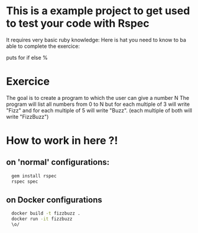 # This is a example project to get used to test your code with Rspec

It requires very basic ruby knowledge:
Here is hat you need to know to ba able to complete the exercice:

puts
for
if
else
%


# Exercice

The goal is to create a program to which the user can give a number N
The program will list all numbers from 0 to N but
for each multiple of 3 will write "Fizz" and
for each multiple of 5 will write "Buzz".
(each multiple of both will write "FizzBuzz")





# How to work in here ?!

## on 'normal' configurations:

```sh
  gem install rspec
  rspec spec
```


## on Docker configurations

```sh
  docker build -t fizzbuzz .
  docker run -it fizzbuzz
  \o/
```




